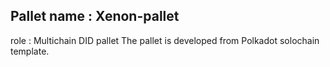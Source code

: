 ## Pallet name : Xenon-pallet

role : Multichain DID pallet
The pallet is developed from Polkadot solochain template.
